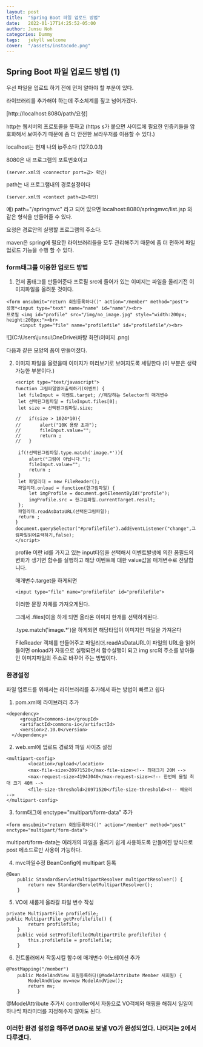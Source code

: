 ```yaml
---
layout: post
title:  "Spring Boot 파일 업로드 방법"
date:   2022-01-17T14:25:52-05:00
author: Junsu Noh
categories: Dummy
tags:	jekyll welcome
cover:  "/assets/instacode.png"
---
```




## Spring Boot 파일 업로드 방법 (1)

우선 파일을 업로드 하기 전에 먼저 알아야 할 부분이 있다.

라이브러리를 추가해야 하는데 주소체계를 짚고 넘어가겠다.

[http://localhost:8080/path/요청]

http는 웹서버의 프로토콜을 뜻하고 (https s가 붙으면 사이트에 필요한 인증키들을 암호화해서 보여주기 때문에 좀 더 안전한 브라우저를 이용할 수 있다.)

localhost는 현재 나의 ip주소다 (127.0.0.1)

8080은 내 프로그램의 포트번호이고 

```
(server.xml의 <connector port=값> 확인)
```

path는 내 프로그램내의 경로설정이다 

```
(server.xml의 <context path=값>확인)
```

예) path="/springmvc" 라고 되어 있으면 localhost:8080/springmvc/list.jsp 와 같은 형식을 만들어줄 수 있다.

요청은 경로안의 실행할 프로그램의 주소다.

maven은 spring에 필요한 라이브러리들을 모두 관리해주기 때문에 좀 더 편하게 파일 업로드 기능을 수행 할 수 있다.

### form태그를 이용한 업로드 방법

1. 먼저 폼태그를 만들어준다 프로필 src에 들어가 있는 이미지는 파일을 올리기전 이미지파일을 올려둔 것이다. 

```
<form onsubmit="return 회원등록하다()" action="/member" method="post"> 
성명*<input type="text" name="name" id="name"/><br>
프로필 <img id="profile" src="/img/no_image.jpg" style="width:200px; height:200px;"><br>
     <input type="file" name="profilefile" id="profilefile"/><br> 
```



![](C:\Users\junsu\OneDrive\바탕 화면\이미지 .png)

다음과 같은 모양의 폼이 만들어졌다.

2. 이미지 파일을 올렸을때 이미지가 미리보기로 보여지도록 세팅한다 (이 부분은 생략가능한 부분이다.)

   ```
   <script type="text/javascript">
   function 그림파일읽어출력하기(이벤트) {
   	let fileInput = 이벤트.target; //해당하는 Selector의 매개변수
   	let 선택된그림파일 = fileInput.files[0];
   	let size = 선택된그림파일.size;
   	
   // 	if(size > 1024*10){
   // 		alert("10K 용량 초과");
   // 		fileInput.value="";
   // 		return ;
   // 	}
   	
   	if(!선택된그림파일.type.match('image.*')){
   		alert("그림이 아닙니다.");
   		fileInput.value="";
   		return ;
   	}
   	let 파일리더 = new FileReader();
   	파일리더.onload = function(한그림파일) {
   		let imgProfile = document.getElementById("profile");
   		imgProfile.src = 한그림파일.currentTarget.result;
   	};
   	파일리더.readAsDataURL(선택된그림파일);
   	return ;
   }
   document.querySelector("#profilefile").addEventListener("change",그림파일읽어출력하기,false);
   </script>
   ```

   profile 이란 id를 가지고 있는 input타입을 선택해서 이벤트발생에 의한 폼필드의 변화가 생기면 함수를 실행하고 해당 이벤트에 대한 value값을 매개변수로 전달합니다.

   매개변수.target을 하게되면 

   ```
   <input type="file" name="profilefile" id="profilefile">
   ```

   이러한 문장 자체를 가져오게된다.

   그래서 .files[0]을 하게 되면 올라온 이미지 한개를 선택하게된다.

   .type.match('image.*')을 하게되면 해당타입이 이미지인 파일을 가져온다

   FileReader 객체를 만들어주고 파일리더.readAsDataURL이 파일의 URL을 읽어들이면 onload가 자동으로 실행되면서 함수실행이 되고 img src의 주소를 받아들인 이미지파일의 주소로 바꾸어 주는 방법이다.



### 환경설정

파일 업로드를 위해서는 라이브러리를 추가해서 하는 방법이 빠르고 쉽다 

1. pom.xml에 라이브러리 추가

```
<dependency>
  	 <groupId>commons-io</groupId>
  	 <artifactId>commons-io</artifactId>
  	 <version>2.10.0</version>
  </dependency>
```

2. web.xml에 업로드 경로와 파일 사이즈 설정

```
<multipart-config>
		<location>/upload</location>
		<max-file-size>20971520</max-file-size><!-- 최대크기 20M -->
		<max-request-size>41943040</max-request-size><!-- 한번에 올릴 최대 크기 40M -->
		<file-size-threshold>20971520</file-size-threshold><!-- 메모리 -->
</multipart-config>
```

3. form태그에 enctype="multipart/form-data" 추가 

```
<form onsubmit="return 회원등록하다()" action="/member" method="post" enctype="multipart/form-data"> 
```

multipart/form-data는 여러개의 파일을 올리기 쉽게 사용하도록 만들어진 방식으로 post 메소드로만 사용이 가능하다.

4. mvc파일수정 BeanConfig에 multipart 등록

```
@Bean
	public StandardServletMultipartResolver multipartResolver() {
		return new StandardServletMultipartResolver();
	}
```

5. VO에 새롭게 올라갈 파일 변수 작성

```
private MultipartFile profilefile;
public MultipartFile getProfilefile() {
		return profilefile;
	}
	public void setProfilefile(MultipartFile profilefile) {
		this.profilefile = profilefile;
	}
```

6. 컨트롤러에서 작동시킬 함수에 매개변수 어노테이션 추가

```
@PostMapping("/member")	
	public ModelAndView 회원등록하다(@ModelAttribute Member 새회원) {
		ModelAndView mv=new ModelAndView();
		return mv;
	}
```

@ModelAttribute 추가시 controller에서 자동으로 VO객체와 매핑을 해줘서 일일이 하나씩 파라미터를 지정해주지 않아도 된다.

### 이러한 환경 설정을 해주면 DAO로 보낼 VO가 완성되었다. 나머지는 2에서 다루겠다.
